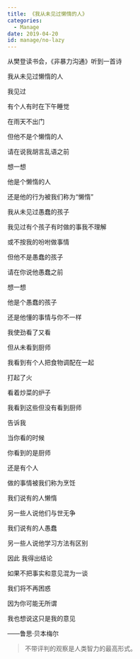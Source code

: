 ```yaml
---
title: 《我从未见过懒惰的人》
categories:
  - Manage
date: 2019-04-20
id: manage/no-lazy
---
```




从樊登读书会，《非暴力沟通》听到一首诗



<!-- more -->



我从未见过懒惰的人

我见过

有个人有时在下午睡觉

在雨天不出门

但他不是个懒惰的人

请在说我胡言乱语之前

想一想

他是个懒惰的人

还是他的行为被我们称为“懒惰”





我从未见过愚蠢的孩子

我见过有个孩子有时做的事我不理解

或不按我的吩咐做事情

但他不是愚蠢的孩子

请在你说他愚蠢之前

想一想

他是个愚蠢的孩子

还是他懂的事情与你不一样





我使劲看了又看

但从未看到厨师

我看到有个人把食物调配在一起

打起了火

看着炒菜的炉子

我看到这些但没有看到厨师

告诉我

当你看的时候

你看到的是厨师

还是有个人

做的事情被我们称为烹饪





我们说有的人懒惰

另一些人说他们与世无争

我们说有的人愚蠢

另一些人说他学习方法有区别





因此  我得出结论

如果不把事实和意见混为一谈

我们将不再困惑

因为你可能无所谓

我也想说这只是我的意见



——鲁思·贝本梅尔



>  不带评判的观察是人类智力的最高形式。